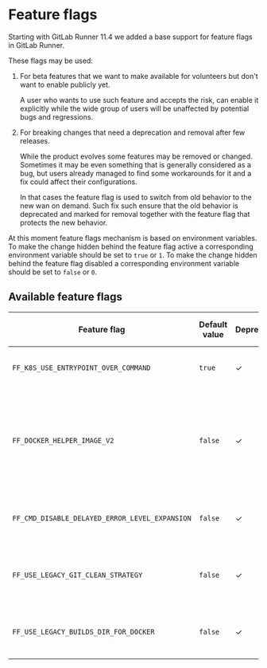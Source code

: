 # Feature flags

Starting with GitLab Runner 11.4 we added a base support for feature flags in GitLab Runner.

These flags may be used:

1. For beta features that we want to make available for volunteers but don't want to enable publicly yet.

    A user who wants to use such feature and accepts the risk, can enable it explicitly while the wide
    group of users will be unaffected by potential bugs and regressions.

1. For breaking changes that need a deprecation and removal after few releases.

    While the product evolves some features may be removed or changed. Sometimes it may be even something
    that is generally considered as a bug, but users already managed to find some workarounds for it
    and a fix could affect their configurations.

    In that cases the feature flag is used to switch from old behavior to the new wan on demand. Such
    fix such ensure that the old behavior is deprecated and marked for removal together with the feature
    flag that protects the new behavior.

At this moment feature flags mechanism is based on environment variables. To make the change hidden behind
the feature flag active a corresponding environment variable should be set to `true` or `1`. To make the
change hidden behind the feature flag disabled a corresponding environment variable should be set to
`false` or `0`.

## Available feature flags

| Feature flag                         | Default value | Deprecated | To be removed with | Description |
|--------------------------------------|---------------|------------|--------------------|-------------|
| `FF_K8S_USE_ENTRYPOINT_OVER_COMMAND` | `true`        | ✓          | 12.0               | Enables [the fix][mr-1010] for entrypoint configuration when `kubernetes` executor is used. |
| `FF_DOCKER_HELPER_IMAGE_V2`          | `false`       | ✓          | 12.0               | Enable the helper image to use the new commands when [helper_image](https://docs.gitlab.com/runner/configuration/advanced-configuration.html#the-runnersdocker-section) is specified. This will start using the new API that will be used in 12.0 and stop showing the warning message in the build log. |
| `FF_CMD_DISABLE_DELAYED_ERROR_LEVEL_EXPANSION` | `false`       | ✓          | TBA                | Disables [EnableDelayedExpansion](https://ss64.com/nt/delayedexpansion.html) for error checking for when using [Window Batch](https://docs.gitlab.com/runner/shells/#windows-batch) shell.                                                                                                               |
| `FF_USE_LEGACY_GIT_CLEAN_STRATEGY` | `false`       | ✓          | 12.0                | Enables the new strategy for `git clean` that moves the clean operation after checkout and enables support for `GIT_CLEAN_FLAGS` |
| `FF_USE_LEGACY_BUILDS_DIR_FOR_DOCKER` | `false`       | ✓          | 13.0                | Enables the new strategy for Docker executor to cache the content of `/builds` directory instead of `/builds/group-org` |


[mr-1010]: https://gitlab.com/gitlab-org/gitlab-runner/merge_requests/1010
